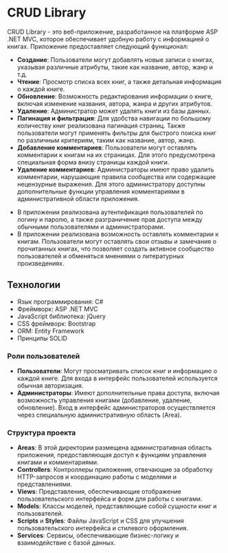 # CRUD Library

CRUD Library - это веб-приложение, разработанное на платформе ASP .NET MVC, которое обеспечивает удобную работу с информацией о книгах. 
Приложение предоставляет следующий функционал:
- **Создание**: Пользователи могут добавлять новые записи о книгах, указывая различные атрибуты, такие как название, автор, жанр и т.д.
- **Чтение**: Просмотр списка всех книг, а также детальная информация о каждой книге.
- **Обновление**: Возможность редактирования информации о книге, включая изменение названия, автора, жанра и других атрибутов.
- **Удаление**: Администратор может удалять книги из базы данных.
- **Пагинация и фильтрация**: Для удобства навигации по большому количеству книг реализована пагинация страниц. Также пользователи могут применять фильтры для быстрого поиска книг по различным критериям, таким как название, автор, жанр.
- **Добавление комментариев**: Пользователи могут оставлять комментарии к книгам на их страницах. Для этого предусмотрена специальная форма внизу страницы каждой книги.
- **Удаление комментариев**: Администраторы имеют право удалить комментарии, нарушающие правила сообщества или содержащие нецензурные выражения. Для этого администратору доступны дополнительные функции управления комментариями в административной области приложения.


+ В приложении реализована аутентификация пользователей по логину и паролю, а также разграничение прав доступа между обычными пользователями и администраторами.
+ В приложении реализована возможность оставлять комментарии к книгам. Пользователи могут оставлять свои отзывы и замечания о прочитанных книгах, что позволяет создать активное сообщество пользователей и обменяться мнениями о литературных произведениях.

## Технологии

- Язык программирования: C#
- Фреймворк: ASP .NET MVC
- JavaScript библиотека: jQuery
- CSS фреймворк: Bootstrap
- ORM: Entity Framework
- Принципы SOLID

### Роли пользователей
- **Пользователи**: Могут просматривать список книг и информацию о каждой книге. Для входа в интерфейс пользователей используется обычная авторизация.
- **Администраторы**: Имеют дополнительные права доступа, включая возможность управления книгами (добавление, удаление, обновление). Вход в интерфейс администраторов осуществляется через специальную административную область (Area).

### Структура проекта

- **Areas**: В этой директории размещена административная область приложения, предоставляющая доступ к функциям управления книгами и комментариями.
- **Controllers**: Контроллеры приложения, отвечающие за обработку HTTP-запросов и координацию работы с моделями и представлениями.
- **Views**: Представления, обеспечивающие отображение пользовательского интерфейса и форм для работы с книгами.
- **Models**: Классы моделей, представляющие собой сущности книг и пользователей.
- **Scripts** и **Styles**: Файлы JavaScript и CSS для улучшения пользовательского интерфейса и стилевого оформления.
- **Services**: Сервисы, обеспечивающие бизнес-логику и взаимодействие с базой данных.
